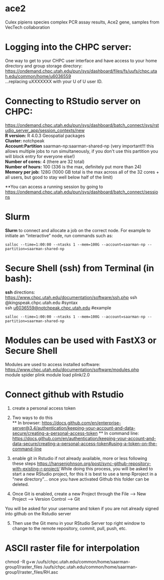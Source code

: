 # ace2
Culex pipiens species complex PCR assay results, Ace2 gene, samples from VecTech collaboration

# Logging into the CHPC server:  
One way to get to your CHPC user interface and have access to your home directory and group storage directory:
https://ondemand.chpc.utah.edu/pun/sys/dashboard/files/fs/uufs/chpc.utah.edu/common/home/u6036559  
...replacing uXXXXXXX with your U of U user ID.  

# Connecting to RStudio server on CHPC:
https://ondemand.chpc.utah.edu/pun/sys/dashboard/batch_connect/sys/rstudio_server_app/session_contexts/new       
**R version:** R 4.0.3 Geospatial packages      
**Cluster:** notchpeak     
**Account:Partition** saarman-np:saarman-shared-np (very important!!! this allows multiple jobs to run simultaneously, if you don't use this partition you will block entry for everyone else!)     
**Number of cores:** 4 (there are 32 total)  
**Number of hours:** 100 (336 is the max, definitely put more than 24)  
**Memory per job:** 128G (1000 GB total is the max across all of the 32 cores + all users, but good to stay well below half of the limit) 

**You can access a running session by going to https://ondemand.chpc.utah.edu/pun/sys/dashboard/batch_connect/sessions 

#  Slurm
**Slurm** to connect and allocate a job on the correct node. For example to initiate an “interactive” node, run commands such as:
      
    salloc --time=1:00:00 --ntasks 1 --mem=100G --account=saarman-np --partition=saarman-shared-np

# Secure Shell (ssh) from Terminal (in bash):
**ssh** directions: https://www.chpc.utah.edu/documentation/software/ssh.php
ssh <uNID>@kingspeak.chpc.utah.edu #syntax  
ssh u6036559@notchpeak.chpc.utah.edu #example   
      
    salloc --time=1:00:00 --ntasks 1 --mem=100G --account=saarman-np --partition=saarman-shared-np

   
# Modules can be used with FastX3 or Secure Shell
Modules are used to access installed software:  https://www.chpc.utah.edu/documentation/software/modules.php   
    module spider plink
    module load plink/2.0
      

# Connect github with Rstudio 
1) create a personal access token  
2) Two ways to do this  
** In browser: https://docs.github.com/en/enterprise-server@3.4/authentication/keeping-your-account-and-data-secure/creating-a-personal-access-token
** In command line: https://docs.github.com/en/authentication/keeping-your-account-and-data-secure/creating-a-personal-access-token#using-a-token-on-the-command-line  
3) enable git in Rstudio if not already available, more or less following these steps https://hansenjohnson.org/post/sync-github-repository-with-existing-r-project/
While doing this process, you will be asked to start a new RStudio project, for this it is best to use a temp Rproject in a "new directory"... once you have activated Github this folder can be deleted.

4) Once Git is enabled, create a new Project through the File --> New Project --> Version Control --> Git

You will be asked for your username and token if you are not already signed into github on the Rstudio server

5) Then use the Git menu in your RStudio Server top right window to change to the remote repository, commit, pull, push, etc.

# ASCII raster file for interpolation
chmod -R g+w /uufs/chpc.utah.edu/common/home/saarman-group1/raster_files
/uufs/chpc.utah.edu/common/home/saarman-group1/raster_files/RH.asc



